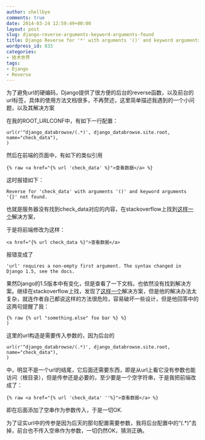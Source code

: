 ```yaml
---
author: shellbye
comments: true
date: 2014-03-24 12:59:49+00:00
layout: post
slug: django-reverse-arguments-keyword-arguments-found
title: Django Reverse for '*' with arguments '()' and keyword arguments '{}' not found
wordpress_id: 833
categories:
- 技术世界
tags:
- Django
- Reverse
---
```


为了避免url的硬编码，Django提供了很方便的后台的reverse函数，以及前台的url标签，具体的使用方法文档很多，不再赘述，这里简单描述我遇到的一个小问题，以及其解决方案

在我的ROOT_URLCONF中，有如下一行配置：

    
    url(r'^django_databrowse/(.*)', django_databrowse.site.root, name="check_data"),
    )


然后在前端的页面中，有如下的类似引用

    
    {% raw <a href="{% url 'check_data' %}">查看数据</a> %}


这时报错如下：

    
    Reverse for 'check_data' with arguments '()' and keyword arguments '{}' not found.


也就是服务器没有找到check_data对应的内容，在stackoverflow上找到[这样一个](http://stackoverflow.com/questions/9649587/reverse-for-with-arguments-and-keyword-arguments-not-found)解决方案，

于是将前端修改为这样：

    
    <a href="{% url check_data %}">查看数据</a>


报错变成了

    
    'url' requires a non-empty first argument. The syntax changed in Django 1.5, see the docs.


果然Django的1.5版本中有变化，但是查看了一下文档，也依然没有找到解决方案。继续在stackoverflow上找，发现了[这样一个](http://stackoverflow.com/questions/14882491/django-release-1-5-url-requires-a-non-empty-first-argument-the-syntax-change)解决方案，但是他的解决办法太复杂，就连作者自己都说这样的方法很危险，容易破坏一些设计，但是他回答中的这两句提醒了我：

    
    {% raw {% url "something.else" foo bar %} %}
    )


这里的url构造是需要传入参数的，因为后台的

    
    url(r'^django_databrowse/(.*)', django_databrowse.site.root, name="check_data"),
    )


中，明显不是一个url的结尾，它后面还需要东西，即是从url上看它没有参数也能访问（根目录），但是传参还是必要的，至少要是一个空字符串，于是我把前端改成了：

    
    {% raw <a href="{% url 'check_data' ''%}">查看数据</a> %}


即在后面添加了空串作为参数传入，于是一切OK.

为了证实url中的传参是因为后天的那句配置需要参数，我将后台配置中的“(.*)”去掉，前台也不传入空串作为参数，一切仍然OK，猜测正确。

